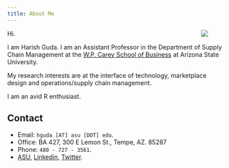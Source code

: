 ```yaml
---
title: About Me
---
```


[<img src="/index-files/harish-guda-2017.jpg" style="max-width:30%;min-width:60px;float:right;" />](https://harishguda.me/about/)


Hi. 

I am Harish Guda. I am an Assistant Professor in the Department of Supply Chain Management at the [W.P. Carey School of Business](https://wpcarey.asu.edu) at Arizona State University. 

My research interests are at the interface of technology, marketplace design and operations/supply chain management. 

I am an avid R enthusiast. 

## Contact

- Email: `hguda [AT] asu [DOT] edu`.
- Office: BA 427, 300 E Lemon St., Tempe, AZ. 85287
- Phone: `480 - 727 - 3561`.
- [ASU](https://wpcarey.asu.edu/people/profile/3485205), [Linkedin](https://www.linkedin.com/in/harish-guda/), [Twitter](https://twitter.com/harish_guda). 